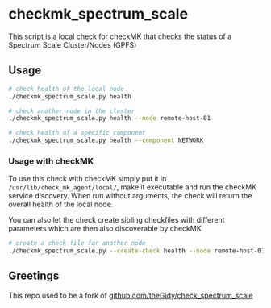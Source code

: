 # checkmk\_spectrum\_scale

This script is a local check for checkMK that 
checks the status of a Spectrum Scale Cluster/Nodes (GPFS)

## Usage

```bash
# check health of the local node
./checkmk_spectrum_scale.py health

# check another node in the cluster
./checkmk_spectrum_scale.py health --node remote-host-01

# check health of a specific component
./checkmk_spectrum_scale.py health --component NETWORK
```

### Usage with checkMK

To use this check with checkMK simply put it in `/usr/lib/check_mk_agent/local/`,
make it executable and run the checkMK service discovery.
When run without arguments, the check will return the overall health of the local node.

You can also let the check create sibling checkfiles with different parameters which are
then also discoverable by checkMK

```bash
# create a check file for another node
./checkmk_spectrum_scale.py --create-check health --node remote-host-01
```

## Greetings

This repo used to be a fork of
[github.com/theGidy/check\_spectrum\_scale](https://github.com/theGidy/check_spectrum_scale/tree/master())
